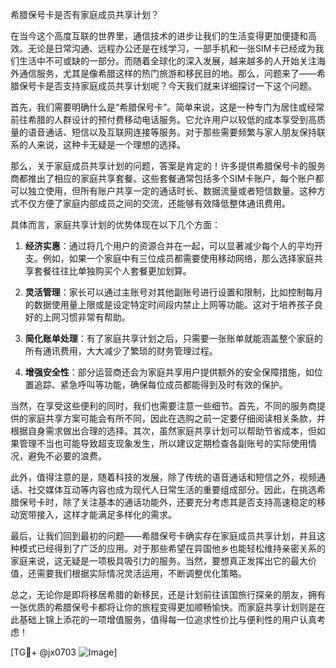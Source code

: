希腊保号卡是否有家庭成员共享计划？

在当今这个高度互联的世界里，通信技术的进步让我们的生活变得更加便捷和高效。无论是日常沟通、远程办公还是在线学习，一部手机和一张SIM卡已经成为我们生活中不可或缺的一部分。而随着全球化的深入发展，越来越多的人开始关注海外通信服务，尤其是像希腊这样的热门旅游和移民目的地。那么，问题来了——希腊保号卡是否支持家庭成员共享计划呢？今天我们就来详细探讨一下这个问题。

首先，我们需要明确什么是“希腊保号卡”。简单来说，这是一种专门为居住或经常前往希腊的人群设计的预付费移动电话服务。它允许用户以较低的成本享受到高质量的语音通话、短信以及互联网连接等服务。对于那些需要频繁与家人朋友保持联系的人来说，这种卡无疑是一个理想的选择。

那么，关于家庭成员共享计划的问题，答案是肯定的！许多提供希腊保号卡的服务商都推出了相应的家庭共享套餐。这些套餐通常包括多个SIM卡账户，每个账户都可以独立使用，但所有账户共享一定的通话时长、数据流量或者短信数量。这种方式不仅方便了家庭内部成员之间的交流，还能够有效降低整体通讯费用。

具体而言，家庭共享计划的优势体现在以下几个方面：

1. **经济实惠**：通过将几个用户的资源合并在一起，可以显著减少每个人的平均开支。例如，如果一个家庭中有三位成员都需要使用移动网络，那么选择家庭共享套餐往往比单独购买个人套餐更加划算。
   
2. **灵活管理**：家长可以通过主账号对其他副账号进行设置和限制，比如控制每月的数据使用量上限或是设定特定时间段内禁止上网等功能。这对于培养孩子良好的上网习惯非常有帮助。

3. **简化账单处理**：有了家庭共享计划之后，只需要一张账单就能涵盖整个家庭的所有通讯费用，大大减少了繁琐的财务管理过程。

4. **增强安全性**：部分运营商还会为家庭共享用户提供额外的安全保障措施，如位置追踪、紧急呼叫等功能，确保每位成员都能得到及时有效的保护。

当然，在享受这些便利的同时，我们也需要注意一些细节。首先，不同的服务商提供的家庭共享方案可能会有所不同，因此在选购之前一定要仔细阅读相关条款，并根据自身需求做出合理的选择。其次，虽然家庭共享计划可以帮助节省成本，但如果管理不当也可能导致超支现象发生，所以建议定期检查各副账号的实际使用情况，避免不必要的浪费。

此外，值得注意的是，随着科技的发展，除了传统的语音通话和短信之外，视频通话、社交媒体互动等内容也成为现代人日常生活的重要组成部分。因此，在挑选希腊保号卡时，除了关注基本的通话功能外，还要充分考虑其是否支持高速稳定的移动宽带接入，这样才能满足多样化的需求。

最后，让我们回到最初的问题——希腊保号卡确实存在家庭成员共享计划，并且这种模式已经得到了广泛的应用。对于那些希望在异国他乡也能轻松维持亲密关系的家庭来说，这无疑是一项极具吸引力的服务。当然，要想真正发挥出它的最大价值，还需要我们根据实际情况灵活运用，不断调整优化策略。

总之，无论你是即将移居希腊的新移民，还是计划前往该国旅行探亲的朋友，拥有一张优质的希腊保号卡都将让你的旅程变得更加顺畅愉快。而家庭共享计划则是在此基础上锦上添花的一项增值服务，值得每一位追求性价比与便利性的用户认真考虑！

[TG💪+ @jx0703 ![Image](https://github.com/user-attachments/assets/dbca1d08-cadb-493c-b0ec-ad6f7a83f270)]
